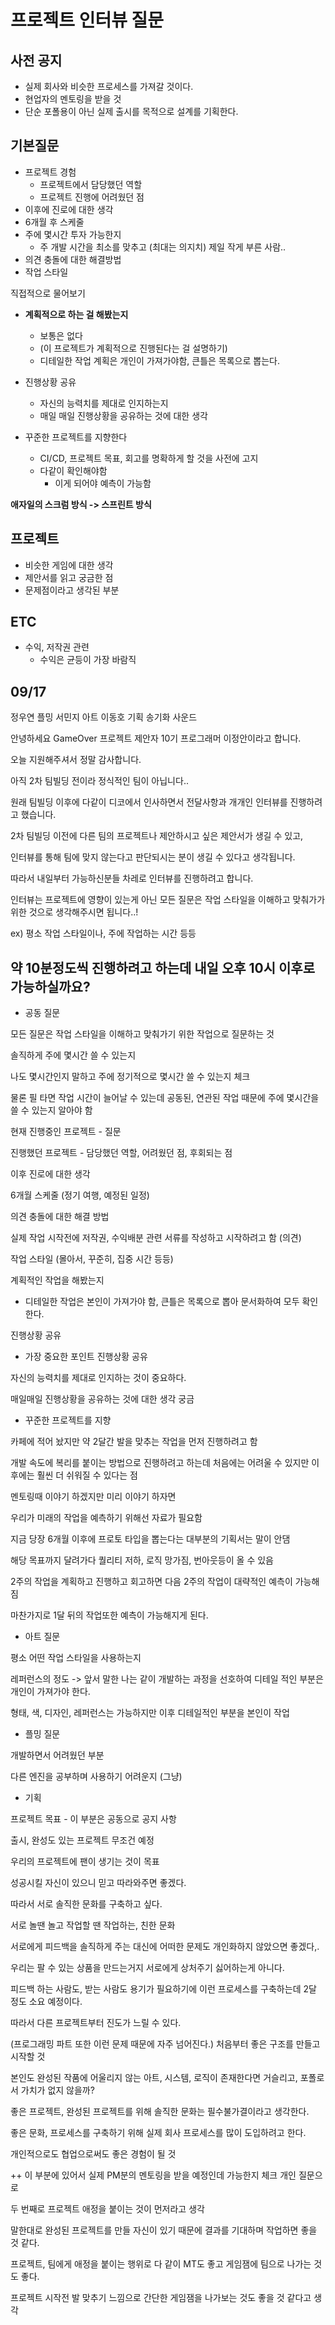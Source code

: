 # 프로젝트 인터뷰 질문

## 사전 공지

- 실제 회사와 비슷한 프로세스를 가져갈 것이다.
- 현업자의 멘토링을 받을 것
- 단순 포폴용이 아닌 실제 출시를 목적으로 설계를 기획한다.

## 기본질문

- 프로젝트 경험
  - 프로젝트에서 담당했던 역할
  - 프로젝트 진행에 어려웠던 점
- 이후에 진로에 대한 생각
- 6개월 후 스케줄
- 주에 몇시간 투자 가능한지
  - 주 개발 시간을 최소를 맞추고 (최대는 의지치) 제일 작게 부른 사람..
- 의견 충돌에 대한 해결방법
- 작업 스타일

직접적으로 물어보기

- **계획적으로 하는 걸 해봤는지**
  - 보통은 없다
  - (이 프로젝트가 계획적으로 진행된다는 걸 설명하기)
  - 디테일한 작업 계획은 개인이 가져가야함, 큰틀은 목록으로 뽑는다.

- 진행상황 공유
  - 자신의 능력치를 제대로 인지하는지
  - 매일 매일 진행상황을 공유하는 것에 대한 생각

- 꾸준한 프로젝트를 지향한다
  - CI/CD, 프로젝트 목표, 회고를 명확하게 할 것을 사전에 고지
  - 다같이 확인해야함
    - 이게 되어야 예측이 가능함

**애자일의 스크럼 방식 -> 스프린트 방식**

## 프로젝트

- 비슷한 게임에 대한 생각
- 제안서를 읽고 궁금한 점
- 문제점이라고 생각된 부분

## ETC

- 수익, 저작권 관련
  - 수익은 균등이 가장 바람직

## 09/17

정우연 플밍
서민지 아트
이동호 기획
송기화 사운드

안녕하세요 GameOver 프로젝트 제안자 10기 프로그래머 이정안이라고 합니다.

오늘 지원해주셔서 정말 감사합니다.

아직 2차 팀빌딩 전이라 정식적인 팀이 아닙니다..

원래 팀빌딩 이후에 다같이 디코에서 인사하면서 전달사항과 개개인 인터뷰를 진행하려고 했습니다.

2차 팀빌딩 이전에 다른 팀의 프로젝트나 제안하시고 싶은 제안서가 생길 수 있고,

인터뷰를 통해 팀에 맞지 않는다고 판단되시는 분이 생길 수 있다고 생각됩니다. 

따라서 내일부터 가능하신분들 차레로 인터뷰를 진행하려고 합니다.

인터뷰는 프로젝트에 영향이 있는게 아닌 모든 질문은 작업 스타일을 이해하고 맞춰가가 위한 것으로 생각해주시면 됩니다..!

ex) 평소 작업 스타일이나, 주에 작업하는 시간 등등

약 10분정도씩 진행하려고 하는데 내일 오후 10시 이후로 가능하실까요?
--

- 공동 질문

모든 질문은 작업 스타일을 이해하고 맞춰가기 위한 작업으로 질문하는 것

솔직하게 주에 몇시간 쓸 수 있는지

나도 몇시간인지 말하고 주에 정기적으로 몇시간 쓸 수 있는지 체크

물론 필 타면 작업 시간이 늘어날 수 있는데 공동된, 연관된 작업 때문에 주에 몇시간을 쓸 수 있는지 알아야 함

현재 진행중인 프로젝트 - 질문

진행했던 프로젝트 - 담당했던 역할, 어려웠던 점, 후회되는 점

이후 진로에 대한 생각

6개월 스케줄 (정기 여행, 예정된 일정)

의견 충돌에 대한 해결 방법

실제 작업 시작전에 저작권, 수익배분 관련 서류를 작성하고 시작하려고 함 (의견)

작업 스타일 (몰아서, 꾸준히, 집중 시간 등등)

계획적인 작업을 해봤는지

- 디테일한 작업은 본인이 가져가야 함, 큰틀은 목록으로 뽑아 문서화하여 모두 확인한다.

진행상황 공유

- 가장 중요한 포인트 진행상황 공유

자신의 능력치를 제대로 인지하는 것이 중요하다.

매일매일 진행상황을 공유하는 것에 대한 생각 궁금

- 꾸준한 프로젝트를 지향

카페에 적어 놨지만 약 2달간 발을 맞추는 작업을 먼저 진행하려고 함

개발 속도에 복리를 붙이는 방법으로 진행하려고 하는데 처음에는 어려울 수 있지만 이후에는 훨씬 더 쉬워질 수 있다는 점

멘토링때 이야기 하겠지만 미리 이야기 하자면

우리가 미래의 작업을 예측하기 위해선 자료가 필요함

지금 당장 6개월 이후에 프로토 타입을 뽑는다는 대부분의 기획서는 말이 안댐

해당 목표까지 달려가다 퀄리티 저하, 로직 망가짐, 번아웃등이 올 수 있음

2주의 작업을 계획하고 진행하고 회고하면 다음 2주의 작업이 대략적인 예측이 가능해짐

마찬가지로 1달 뒤의 작업또한 예측이 가능해지게 된다.

- 아트 질문

평소 어떤 작업 스타일을 사용하는지

레퍼런스의 정도 -> 앞서 말한 나는 같이 개발하는 과정을 선호하여 디테일 적인 부분은 개인이 가져가야 한다.

형태, 색, 디자인, 레퍼런스는 가능하지만 이후 디테일적인 부분을 본인이 작업

- 플밍 질문

개발하면서 어려웠던 부분

다른 엔진을 공부하며 사용하기 어려운지 (그냥)

- 기획

프로젝트 목표 - 이 부분은 공동으로 공지 사항

출시, 완성도 있는 프로젝트 무조건 예정

우리의 프로젝트에 팬이 생기는 것이 목표

성공시킬 자신이 있으니 믿고 따라와주면 좋겠다.

따라서 서로 솔직한 문화를 구축하고 싶다.

서로 놀땐 놀고 작업할 땐 작업하는, 친한 문화

서로에게 피드백을 솔직하게 주는 대신에 어떠한 문제도 개인화하지 않았으면 좋겠다,.

우리는 팔 수 있는 상품을 만드는거지 서로에게 상처주기 싫어하는게 아니다.

피드백 하는 사람도, 받는 사람도 용기가 필요하기에 이런 프로세스를 구축하는데 2달 정도 소요 예정이다.

따라서 다른 프로젝트부터 진도가 느릴 수 있다.

(프로그래밍 파트 또한 이런 문제 때문에 자주 넘어진다.)
처음부터 좋은 구조를 만들고 시작할 것

본인도 완성된 작품에 어울리지 않는 아트, 시스템, 로직이 존재한다면 거슬리고, 포폴로서 가치가 없지 않을까?

좋은 프로젝트, 완성된 프로젝트를 위해 솔직한 문화는 필수불가결이라고 생각한다.

좋은 문화, 프로세스를 구축하기 위해 실제 회사 프로세스를 많이 도입하려고 한다.

개인적으로도 협업으로써도 좋은 경험이 될 것

++ 이 부분에 있어서 실제 PM분의 멘토링을 받을 예정인데 가능한지 체크 개인 질문으로

두 번째로 프로젝트 애정을 붙이는 것이 먼저라고 생각

말한대로 완성된 프로젝트를 만들 자신이 있기 때문에 결과를 기대하며 작업하면 좋을 것 같다.

프로젝트, 팀에게 애정을 붙이는 행위로 다 같이 MT도 좋고 게임잼에 팀으로 나가는 것도 좋다.

프로젝트 시작전 발 맞추기 느낌으로 간단한 게임잼을 나가보는 것도 좋을 것 같다고 생각
